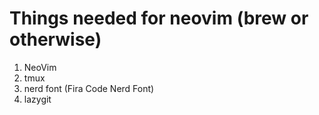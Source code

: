 # Things needed for neovim (brew or otherwise)
1. NeoVim
2. tmux
3. nerd font (Fira Code Nerd Font)
4. lazygit
